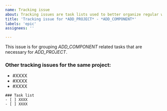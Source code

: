 ```yaml
---
name: Tracking issue
about: Tracking issues are task lists used to better organize regular work items.
title: 'Tracking issue for *ADD_PROJECT* - *ADD_COMPONENT*'
labels: 'epic'
assignees: ''

---
```


This issue is for grouping *ADD_COMPONENT* related tasks that are necessary for *ADD_PROJECT*.

### Other tracking issues for the same project:
<!--- Link related tracking issues within the project for easier navigation. -->
<!--- Assign tasks to the appropriate tracking issue if there is more than one. -->

- #XXXX
- #XXXX
- #XXXX

<!--- Subtasks MUST be inside the ``` -> ``` code block. -->
```[tasklist]
### Task list
- [ ] XXXX
- [ ] XXXX
```
